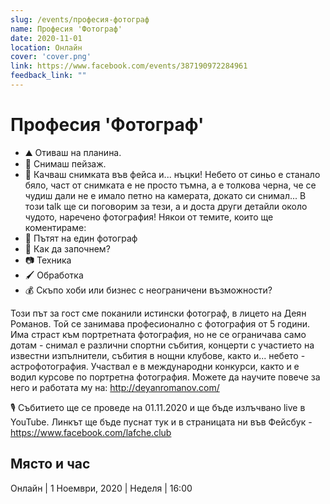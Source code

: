 ```yaml
---
slug: /events/професия-фотограф
name: Професия 'Фотограф'
date: 2020-11-01
location: Онлайн
cover: 'cover.png'
link: https://www.facebook.com/events/387190972284961
feedback_link: ""
---
```

# Професия 'Фотограф'
* ⛰️ Отиваш на планина.
* 📸 Снимаш пейзаж.
* 📱 Качваш снимката във фейса и... нъцки! Небето от синьо е станало бяло, част от снимката е не просто тъмна, а е толкова черна, че се чудиш дали не е имало петно на камерата, докато си снимал...
В този talk ще си поговорим за тези, а и доста други детайли около чудото, наречено фотография!
Някои от темите, които ще коментираме:
* 🌱 Пътят на един фотограф
* 🤔 Как да започнем?
* 📷 Техника
* 🖌️ Обработка
* 💰 Скъпо хоби или бизнес с неограничени възможности?

Този път за гост сме поканили истински фотограф, в лицето на Деян Романов.
Той се занимава професионално с фотография от 5 години.
Има страст към портретната фотография, но не се ограничава само дотам - снимал е различни спортни събития, концерти с участието на известни изпълнители, събития в нощни клубове, както и... небето - астрофотография.
Участвал е в международни конкурси, както и е водил курсове по портретна фотография.
Можете да научите повече за него и работата му на: http://deyanromanov.com/

🎙️ Събитието ще се проведе на 01.11.2020 и ще бъде излъчвано live в YouTube. Линкът ще бъде пуснат тук и в страницата ни във Фейсбук - https://www.facebook.com/lafche.club

## Място и час
Онлайн | 1 Ноември, 2020 | Неделя | 16:00
